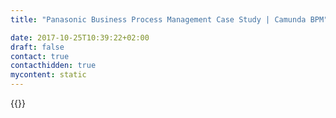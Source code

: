 ```yaml
---
title: "Panasonic Business Process Management Case Study | Camunda BPM"

date: 2017-10-25T10:39:22+02:00
draft: false
contact: true
contacthidden: true
mycontent: static
---
```

{{<case-study-single
company="Panasonic "
companydescription="<p>Panasonic Corporation gehört zu den weltweit führenden Unternehmen in der Entwicklung und Produktion elektronischer Technologien und Lösungen für Kunden in den Geschäftsfeldern Consumer Electronics, Housing, Automotive und B2B Business. Panasonic hat den Anspruch, durch Innovationen über die Grenzen der einzelnen Geschäftsfelder hinweg Mehrwerte für den Alltag und die Umwelt seiner Kunden zu schaffen. Weitere Informationen über das Unternehmen sowie die Marke Panasonic finden Sie unter www.panasonic.com/global/home.html </p>"
customerquote="<p>Wir haben uns für die Camunda Workflow Engine entschieden, da wir eine flexible und leistungsstarke Engine benötigen, die den aktuellen Standards sowohl in der Geschäftsprozessmodellierung als auch in der Softwareentwicklung unterstützt. Ein weiteres Entscheidungskriterium für Camunda ist die Möglichkeit DMN und CMMN zusammen mit BPMN zu nutzen und in einem Workflow zu automatisieren.</p>-Philipp Jahn, Teamleiter Web und digitale Lösungen "
teaser="Entwicklung einer europäischen Geschäftsprozess-Plattform zur Durchführung von Zulassungen und Geschäftsprozessen"
usecase=""
videolink=""
logo="//images.ctfassets.net/vpidbgnakfvf/4SNqcAWV84cQwocQU06gs4/971cb51f1793c69414e519b711b6e24d/panasonic.svg"
pdf=""
thumbnail="">}}